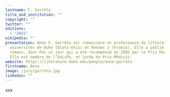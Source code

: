 ```yaml
---
lastname: F. Garréta
title_and_institution: ""
copyright: ""
twitter: ""
editions:
  - "2021"
wikipedia: ""
presentation: Anne F. Garréta est romancière et professeure de littérature aux
  universités de Duke (Etats-Unis) et Rennes 2 (France). Elle a publié sept
  romans, dont Pas un jour qui a été récompensé en 2002 par le Prix Médicis.
  Elle est membre de l’OuLiPo, et jurée du Prix Médicis.
website: https://literature.duke.edu/people/anne-garreta
firstname: Anne
image: /jury/garreta.jpg
linkedin: ""
---
```

xxx